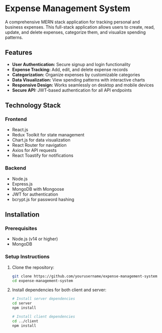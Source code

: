 # Expense Management System

A comprehensive MERN stack application for tracking personal and business expenses. This full-stack application allows users to create, read, update, and delete expenses, categorize them, and visualize spending patterns.

## Features

- **User Authentication:** Secure signup and login functionality
- **Expense Tracking:** Add, edit, and delete expense records
- **Categorization:** Organize expenses by customizable categories
- **Data Visualization:** View spending patterns with interactive charts
- **Responsive Design:** Works seamlessly on desktop and mobile devices
- **Secure API:** JWT-based authentication for all API endpoints

## Technology Stack

### Frontend
- React.js
- Redux Toolkit for state management
- Chart.js for data visualization
- React Router for navigation
- Axios for API requests
- React Toastify for notifications

### Backend
- Node.js
- Express.js
- MongoDB with Mongoose
- JWT for authentication
- bcrypt.js for password hashing

## Installation

### Prerequisites
- Node.js (v14 or higher)
- MongoDB

### Setup Instructions

1. Clone the repository:

   ```bash
   git clone https://github.com/yourusername/expense-management-system.git
   cd expense-management-system
   ```

2. Install dependencies for both client and server:

   ```bash
   # Install server dependencies
   cd server
   npm install
   
   # Install client dependencies
   cd ../client
   npm install
